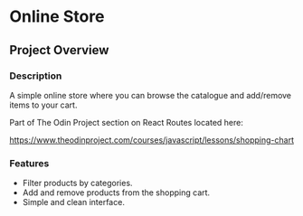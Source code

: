 # Online Store

## Project Overview

### Description

A simple online store where you can browse the catalogue and add/remove items to your cart.

Part of The Odin Project section on React Routes located here:

<https://www.theodinproject.com/courses/javascript/lessons/shopping-chart>

### Features

* Filter products by categories.
* Add and remove products from the shopping  cart.
* Simple and clean interface.
